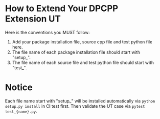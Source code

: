 # How to Extend Your DPCPP Extension UT

Here is the conventions you MUST follow:
1. Add your package installation file, source cpp file and test python file here.
2. The file name of each package installation file should start with "setup_".
3. The file name of each source file and test python file should start with "test_".

# Notice
Each file name start with "setup_" will be installed automatically via `python setup.py install` in CI test first. Then validate the UT case via `pytest test_{name}.py`.
